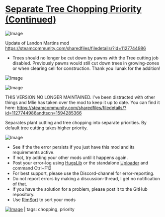 # [Separate Tree Chopping Priority (Continued)](https://steamcommunity.com/sharedfiles/filedetails/?id=2159056022)

![Image](https://i.imgur.com/buuPQel.png)

Update of Landon Martins mod
https://steamcommunity.com/sharedfiles/filedetails/?id=1127744986

- Trees should no longer be cut down by pawns with the Tree cutting job disabled. Previously pawns would still cut down trees in growing-zones or when clearing cell for construction. Thank you llunak for the addition!

![Image](https://i.imgur.com/pufA0kM.png)
	
![Image](https://i.imgur.com/Z4GOv8H.png)

THIS VERSION NO LONGER MAINTAINED.
I&apos;ve been distracted with other things and Mlie has taken over the mod to keep it up to date. You can find it here:
https://steamcommunity.com/sharedfiles/filedetails/?id=1127744986andtscn=1594285366

Separates plant cutting and tree chopping into separate priorities. By default tree cutting takes higher priority.


![Image](https://i.imgur.com/PwoNOj4.png)



-  See if the the error persists if you just have this mod and its requirements active.
-  If not, try adding your other mods until it happens again.
-  Post your error-log using [HugsLib](https://steamcommunity.com/workshop/filedetails/?id=818773962) or the standalone [Uploader](https://steamcommunity.com/sharedfiles/filedetails/?id=2873415404) and command Ctrl+F12
-  For best support, please use the Discord-channel for error-reporting.
-  Do not report errors by making a discussion-thread, I get no notification of that.
-  If you have the solution for a problem, please post it to the GitHub repository.
-  Use [RimSort](https://github.com/RimSort/RimSort/releases/latest) to sort your mods

 

[![Image](https://img.shields.io/github/v/release/emipa606/SeparateTreeChoppingPriority?label=latest%20version&style=plastic&color=9f1111&labelColor=black)](https://steamcommunity.com/sharedfiles/filedetails/changelog/2159056022) | tags:  chopping,  priority
